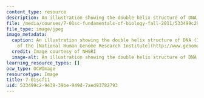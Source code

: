 ```yaml
---
content_type: resource
description: An illustration showing the double helix structure of DNA
file: /media/courses/7-01sc-fundamentals-of-biology-fall-2011/533499c2943939be949d7aed93782793_7-01scf11.jpg
file_type: image/jpeg
image_metadata:
  caption: An illustration showing the double helix structure of DNA (Image courtesy
    of the [National Human Genome Research Institute](http://www.genome.gov/)).
  credit: Image courtesy of NHGRI
  image-alt: An illustration showing the double helix structure of DNA
learning_resource_types: []
ocw_type: OCWImage
resourcetype: Image
title: 7-01scf11
uid: 533499c2-9439-39be-949d-7aed93782793
---
```

